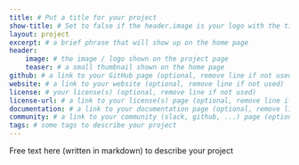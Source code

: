 ```yaml
---
title: # Put a title for your project
show-title: # Set to false if the header.image is your logo with the title of the project, false otherwise
layout: project
excerpt: # a brief phrase that will show up on the home page
header:
    image: # the image / logo shown on the project page
    teaser: # a small thumbnail shown on the home page
github: # a link to your GitHub page (optional, remove line if not used)
website: # a link to your website (optional, remove line if not used)
license: # your license(s) (optional, remove line if not used)
license-url: # a link to your license(s) page (optional, remove line if not used)
documentation: # a link to your documentation page (optional, remove line if not used)
community: # a link to your community (slack, github, ...) page (optional, remove line if not used)
tags: # some tags to describe your project
---
```


Free text here (written in markdown) to describe your project